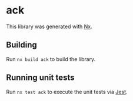 # ack

This library was generated with [Nx](https://nx.dev).

## Building

Run `nx build ack` to build the library.

## Running unit tests

Run `nx test ack` to execute the unit tests via [Jest](https://jestjs.io).
